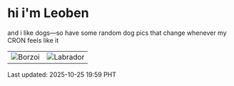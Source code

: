 # hi i'm Leoben

and i like dogs—so have some random dog pics that change whenever my CRON feels like it

|  |  |
|--------|----------|
| ![Borzoi](https://random-dog-vercel.vercel.app/api/random-borzoi?v=1761393588) | ![Labrador](https://random-dog-vercel.vercel.app/api/random-labrador?v=1761393588) |

Last updated: 2025-10-25 19:59 PHT
